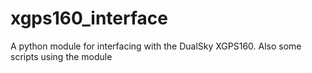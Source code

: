 # xgps160_interface
A python module for interfacing with the DualSky XGPS160.
Also some scripts using the module
